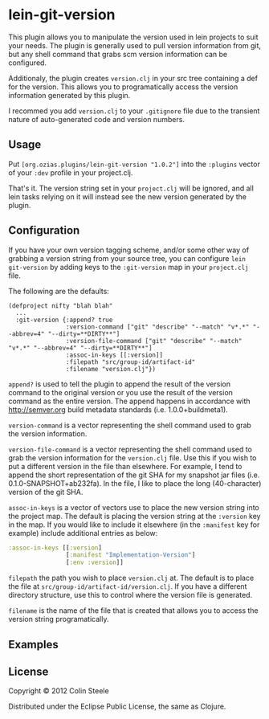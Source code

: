 # lein-git-version

This plugin allows you to manipulate the version used in lein projects to suit your needs.  The plugin is generally used to pull version information from git, but any shell command that grabs scm version information can be configured.

Additionaly, the plugin creates `version.clj` in your src tree containing a def for the version.  This allows you to programatically access the version information generated by this plugin.

I recommed you add `version.clj` to your `.gitignore` file due to the transient nature of auto-generated code and version numbers.

## Usage

Put `[org.ozias.plugins/lein-git-version "1.0.2"]` into the `:plugins` vector of your `:dev` profile in your project.clj.

That's it.  The version string set in your `project.clj` will be ignored, and all lein tasks relying on it will instead see the new version generated by the plugin.

## Configuration

If you have your own version tagging scheme, and/or some other way of grabbing a version string from your source tree, you can configure `lein git-version` by adding keys to the `:git-version` map in your `project.clj` file.

The following are the defaults:

    (defproject nifty "blah blah"
      ...
      :git-version {:append? true
                    :version-command ["git" "describe" "--match" "v*.*" "--abbrev=4" "--dirty=**DIRTY**"]
                    :version-file-command ["git" "describe" "--match" "v*.*" "--abbrev=4" "--dirty=**DIRTY**"]
                    :assoc-in-keys [[:version]]
                    :filepath "src/group-id/artifact-id"
                    :filename "version.clj"})

`append?` is used to tell the plugin to append the result of the version command to the original version or you use the result of the version command as the entire version.  The append happens in accordance with http://semver.org build metadata standards (i.e. 1.0.0+buildmeta1).

`version-command` is a vector representing the shell command used to grab the version information.

`version-file-command` is a vector representing the shell command used to grab the version information for the `version.clj` file.  Use this if you wish to put a different version in the file than elsewhere.  For example, I tend to append the short representation of the git SHA for my snapshot jar files (i.e. 0.1.0-SNAPSHOT+ab232fa).  In the file, I like to place the long (40-character) version of the git SHA.

`assoc-in-keys` is a vector of vectors use to place the new version string into the project map.  The default is placing the version string at the `:version` key in the map.  If you would like to include it elsewhere (in the `:manifest` key
for example) include additional entries as below:

```clojure
:assoc-in-keys [[:version]
                [:manifest "Implementation-Version"]
                [:env :version]]
```

`filepath` the path you wish to place `version.clj` at.  The default is to place the file at `src/group-id/artifact-id/version.clj`.  If you have a different directory structure, use this to control where the version file is generated.

`filename` is the name of the file that is created that allows you to access
the version string programatically.

## Examples


## License

Copyright © 2012 Colin Steele

Distributed under the Eclipse Public License, the same as Clojure.
